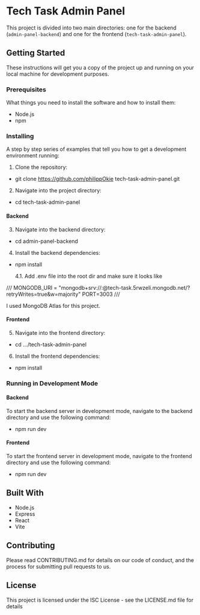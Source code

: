 # Tech Task Admin Panel

This project is divided into two main directories: one for the backend (`admin-panel-backend`) and one for the frontend (`tech-task-admin-panel`).

## Getting Started

These instructions will get you a copy of the project up and running on your local machine for development purposes.

### Prerequisites

What things you need to install the software and how to install them:

- Node.js
- npm

### Installing

A step by step series of examples that tell you how to get a development environment running:

1. Clone the repository:

- git clone https://github.com/philippOkie
  tech-task-admin-panel.git

2. Navigate into the project directory:

- cd tech-task-admin-panel

#### Backend

3. Navigate into the backend directory:

- cd admin-panel-backend

4. Install the backend dependencies:

- npm install

  4.1. Add .env file into the root dir and make sure it looks like

///
MONGODB_URI = "mongodb+srv://<username>:<password>@tech-task.5rwzeli.mongodb.net/?retryWrites=true&w=majority"
PORT=3003
///

I used MongoDB Atlas for this project.

#### Frontend

5. Navigate into the frontend directory:

- cd …/tech-task-admin-panel

6. Install the frontend dependencies:

- npm install

### Running in Development Mode

#### Backend

To start the backend server in development mode, navigate to the backend directory and use the following command:

- npm run dev

#### Frontend

To start the frontend server in development mode, navigate to the frontend directory and use the following command:

- npm run dev

## Built With

- Node.js
- Express
- React
- Vite

## Contributing

Please read CONTRIBUTING.md for details on our code of conduct, and the process for submitting pull requests to us.

## License

This project is licensed under the ISC License - see the LICENSE.md file for details
